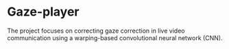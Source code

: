 # Gaze-player
The project focuses on correcting gaze correction in live video communication using a warping-based convolutional neural network (CNN).
